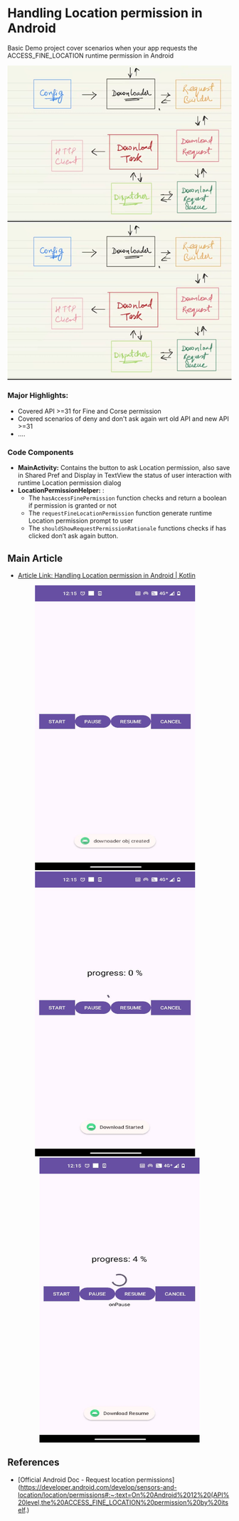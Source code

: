# Handling Location permission in Android
Basic Demo project cover scenarios  when your app requests the ACCESS_FINE_LOCATION runtime permission in Android

<p align="center">
<img alt="location-permission"  src="https://github.com/aman1sr/Simple-FileDownloader-Library/blob/master/app/screenshot/fileDownloader.png?raw=true">
<img alt="location-permission2"  src="https://github.com/aman1sr/Simple-FileDownloader-Library/blob/master/app/screenshot/fileDownloader.png?raw=true">
</p>

### Major Highlights:
- Covered API >=31 for  Fine and Corse permission
- Covered scenarios of deny and don't ask again wrt old API and new API >=31
- ....

### Code Components
- **MainActivity:** Contains the button to ask Location permission, also save in Shared Pref and Display in TextView the status of user interaction with runtime Location permission dialog 
- **LocationPermissionHelper:** : 
  - The `hasAccessFinePermission` function checks and return a boolean if permission is granted or not
  - The `requestFineLocationPermission` function generate runtime Location permission prompt to user 
  - The `shouldShowRequestPermissionRationale` functions checks if has clicked don’t ask again button.


## Main Article
- [Article Link: Handling Location permission in Android | Kotlin](https://medium.com/@aman1024/handling-location-permission-in-android-kotlin-a1bc4c1cd9da)

<p align="center">
  <img alt="location-permission-screenshot1" src="https://github.com/aman1sr/Simple-FileDownloader-Library/blob/master/app/screenshot/1.jpeg?raw=true" width="360" height="640"> &nbsp;&nbsp;&nbsp;&nbsp;
  <img alt="location-permission-screenshot2" src="https://github.com/aman1sr/Simple-FileDownloader-Library/blob/master/app/screenshot/2.jpeg?raw=true" width="360" height="640"> &nbsp;&nbsp;&nbsp;&nbsp;
  <img alt="location-permission-screenshot3" src="https://github.com/aman1sr/Simple-FileDownloader-Library/blob/master/app/screenshot/3.jpeg?raw=true" width="360" height="640">
</p>


## References
- [Official Android Doc - Request location permissions](https://developer.android.com/develop/sensors-and-location/location/permissions#:~:text=On%20Android%2012%20(API%20level,the%20ACCESS_FINE_LOCATION%20permission%20by%20itself.)

